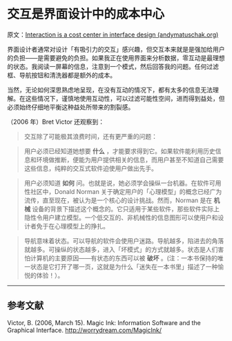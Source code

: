 # 交互是界面设计中的成本中心

原文：[Interaction is a cost center in interface design (andymatuschak.org)](https://notes.andymatuschak.org/z87TFgTr98bz3MNFT26NhegyRCMgdkfNTBAzp)

界面设计者通常对设计「有吸引力的交互」感兴趣，但交互本来就是是强加给用户的负担——是需要避免的负担。如果我正在使用界面来分析数据，零互动是最理想的状态。我阅读一屏幕的信息，注意到一个模式，然后回答我的问题。任何过滤框、导航按钮和清洗器都是额外的成本。

当然，无论如何深思熟虑地呈现，在没有互动的情况下，都有太多的信息无法理解。在这些情况下，谨慎地使用互动性，可以过滤可能性空间，进而得到益处，但必须始终仔细地平衡这种益处所带来的割裂感。

（2006 年）Bret Victor 还观察到：

> 交互除了可能极其浪费时间，还有更严重的问题：

>

> 用户必须已经知道她想要 **什么** ，才能要求得到它。如果软件能利用历史信息和环境做推断，便能为用户提供相关的信息，而用户甚至不知道自己需要这些信息，纯粹的交互式软件迫使用户做出先手。

>

> 用户必须知道 **如何** 问。也就是说，她必须学会操纵一台机器。在软件可用性社区中，Donald Norman 关于确定用户的「心理模型」的概念已经广为流传，直至现在，被认为是一个核心的设计挑战。然而，Norman 是在 **机械** 设备的背景下描述这个概念的。它只适用于某些软件，那些软件实际上隐性令用户建立模型。一个低交互的、非机械性的信息图形可以使用户和设计者免于在心理模型上的挣扎。

>

> 导航意味着状态。可以导航的软件会使用户迷路。导航越多，陷进去的角落就越多。可操纵的状态越多，进入「坏模式」的方式就越多。状态是人们害怕计算机的主要原因——有状态的东西可以被 **破坏** 。(注：一本书保持的唯一状态是它打开了哪一页，这就是为什么「迷失在一本书里」描述了一种愉悦的体验！）。

------

## 参考文献

Victor, B. (2006, March 15). Magic Ink: Information Software and the Graphical Interface. http://worrydream.com/MagicInk/
